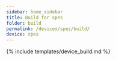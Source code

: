 ```yaml
---
sidebar: home_sidebar
title: Build for spes
folder: build
permalink: /devices/spes/build/
device: spes
---
```

{% include templates/device_build.md %}